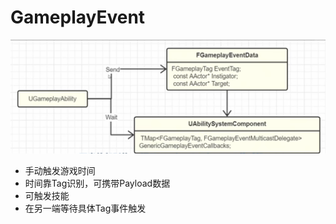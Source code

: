 # GameplayEvent

![image-20221020161359345](./GameplayEvent.assets/image-20221020161359345.png)

- 手动触发游戏时间
- 时间靠Tag识别，可携带Payload数据
- 可触发技能
- 在另一端等待具体Tag事件触发



